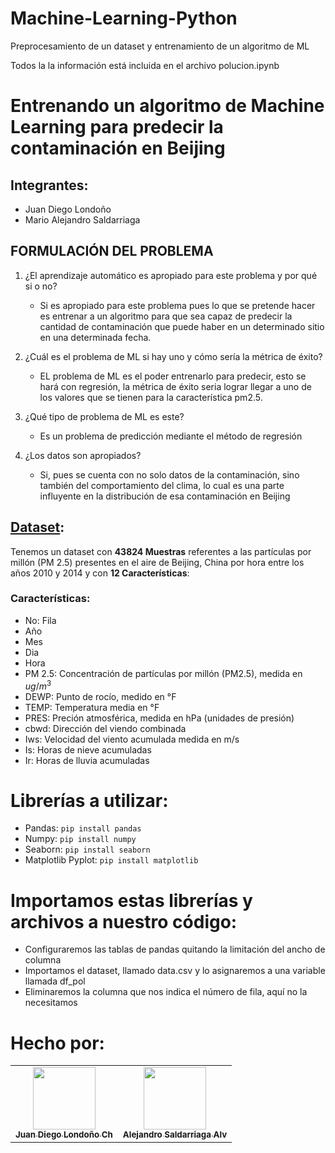 # Machine-Learning-Python
Preprocesamiento de un dataset y entrenamiento de un algoritmo de ML

Todos la la información está incluida en el archivo polucion.ipynb

# Entrenando un algoritmo de Machine Learning para predecir la contaminación en Beijing

## Integrantes:
- Juan Diego Londoño
- Mario Alejandro Saldarriaga

## FORMULACIÓN DEL PROBLEMA
1. ¿El aprendizaje automático es apropiado para este problema y por qué si o no?
    - Si es apropiado para este problema pues lo que se pretende hacer es entrenar a un algoritmo para que sea capaz de predecir la cantidad de contaminación que puede haber en un determinado sitio en una determinada fecha.

2. ¿Cuál es el problema de ML si hay uno y cómo sería la métrica de éxito?
    - EL problema de ML es el poder entrenarlo para predecir, esto se hará con regresión, la métrica de éxito seria lograr llegar a uno de los valores que se tienen para la característica pm2.5.

3. ¿Qué tipo de problema de ML es este?
    - Es un problema de predicción mediante el método de regresión
    
4. ¿Los datos son apropiados? 
    - Si, pues se cuenta con no solo datos de la contaminación, sino también del comportamiento del clima, lo cual es una parte influyente en la distribución de esa contaminación en Beijing



## [Dataset](https://archive.ics.uci.edu/ml/datasets/Beijing+PM2.5+Data):
Tenemos un dataset con **43824 Muestras** referentes a las partículas por millón (PM 2.5) presentes en el aire de Beijing, China por hora entre los años 2010 y 2014 y con **12 Características**:

### Características:
- No: Fila
- Año
- Mes
- Dia
- Hora
- PM 2.5: Concentración de partículas por millón (PM2.5), medida en $ug/m^3$
- DEWP: Punto de rocío, medido en °F
- TEMP: Temperatura media en °F
- PRES: Preción atmosférica, medida en hPa (unidades de presión)
- cbwd: Dirección del viendo combinada
- Iws: Velocidad del viento acumulada medida en m/s
- Is: Horas de nieve acumuladas
- Ir: Horas de lluvia acumuladas


# Librerías a utilizar:
- Pandas: ``` pip install pandas ```
- Numpy: ``` pip install numpy ```
- Seaborn: ``` pip install seaborn ```
- Matplotlib Pyplot: ``` pip install matplotlib ```

# Importamos estas librerías y archivos a nuestro código:
- Configuraremos las tablas de pandas quitando la limitación del ancho de columna
- Importamos el dataset, llamado data.csv y lo asignaremos a una variable llamada df_pol
- Eliminaremos la columna que nos indica el número de fila, aquí no la necesitamos


# Hecho por:
<table>
  <tr>
    <td align="center"><a href="https://github.com/JuanDLCH"><img src="https://avatars.githubusercontent.com/u/53449798?v=4" width="100px;" alt=""/><br /><sub><b>Juan Diego Londoño Ch</b></sub></a><br /></td>
        <td align="center"><a href="https://github.com/Alejandro-96"><img src="https://avatars.githubusercontent.com/u/65933953?v=4" width="100px;" alt=""/><br /><sub><b>Alejandro Saldarriaga Alv</b></sub></a><br /></td>
  </tr>
</table>
  

